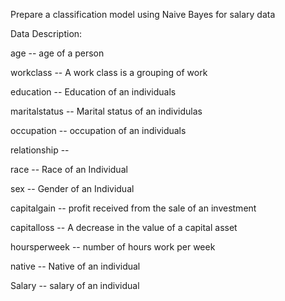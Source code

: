 Prepare a classification model using Naive Bayes for salary data 

Data Description:

age -- age of a person

workclass	-- A work class is a grouping of work 

education	-- Education of an individuals

maritalstatus -- Marital status of an individulas	

occupation	 -- occupation of an individuals

relationship -- 	

race --  Race of an Individual

sex --  Gender of an Individual

capitalgain --  profit received from the sale of an investment	

capitalloss	-- A decrease in the value of a capital asset

hoursperweek -- number of hours work per week	

native -- Native of an individual

Salary -- salary of an individual
